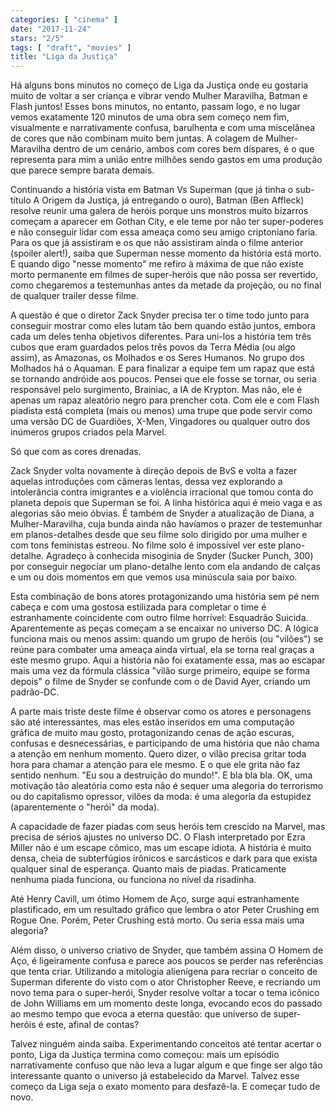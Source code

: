 ```yaml
---
categories: [ "cinema" ]
date: "2017-11-24"
stars: "2/5"
tags: [ "draft", "movies" ]
title: "Liga da Justiça"
---
```

Há alguns bons minutos no começo de Liga da Justiça onde eu gostaria
muito de voltar a ser criança e vibrar vendo Mulher Maravilha, Batman
e Flash juntos! Esses bons minutos, no entanto, passam logo, e no lugar
vemos exatamente 120 minutos de uma obra sem começo nem fim, visualmente
e narrativamente confusa, barulhenta e com uma miscelânea de cores que
não combinam muito bem juntas. A colagem de Mulher-Maravilha dentro de
um cenário, ambos com cores bem díspares, é o que representa para
mim a união entre milhões sendo gastos em uma produção que parece
sempre barata demais.

Continuando a história vista em Batman Vs Superman (que já tinha o
sub-título A Origem da Justiça, já entregando o ouro), Batman (Ben
Affleck) resolve reunir uma galera de heróis porque uns monstros muito
bizarros começam a aparecer em Gothan City, e ele teme por não ter
super-poderes e não conseguir lidar com essa ameaça como seu amigo
criptoniano faria. Para os que já assistiram e os que não assistiram
ainda o filme anterior (spoiler alert!), saiba que Superman nesse momento
da história está morto. E quando digo "nesse momento" me refiro à
máxima de que não existe morto permanente em filmes de super-heróis
que não possa ser revertido, como chegaremos a testemunhas antes da
metade da projeção, ou no final de qualquer trailer desse filme.

A questão é que o diretor Zack Snyder precisa ter o time todo junto
para conseguir mostrar como eles lutam tão bem quando estão juntos,
embora cada um deles tenha objetivos diferentes. Para uni-los a história
tem três cubos que eram guardados pelos três povos da Terra Média
(ou algo assim), as Amazonas, os Molhados e os Seres Humanos. No grupo
dos Molhados há o Aquaman. E para finalizar a equipe tem um rapaz que
está se tornando andróide aos poucos. Pensei que ele fosse se tornar,
ou seria responsável pelo surgimento, Brainiac, a IA de Krypton. Mas
não, ele é apenas um rapaz aleatório negro para prencher cota. Com
ele e com Flash piadista está completa (mais ou menos) uma trupe que
pode servir como uma versão DC de Guardiões, X-Men, Vingadores ou
qualquer outro dos inúmeros grupos criados pela Marvel.

Só que com as cores drenadas.

Zack Snyder volta novamente à direção depois de BvS e volta a fazer
aquelas introduções com câmeras lentas, dessa vez explorando a
intolerância contra imigrantes e a violência irracional que tomou
conta do planeta depois que Superman se foi. A linha histórica aqui
é meio vaga e as alegorias são meio óbvias. É também de Snyder
a atualização de Diana, a Mulher-Maravilha, cuja bunda ainda não
havíamos o prazer de testemunhar em planos-detalhes desde que seu filme
solo dirigido por uma mulher e com tons feministas estreou. No filme solo
é impossível ver este plano-detalhe. Agradeço à conhecida misoginia
de Snyder (Sucker Punch, 300) por conseguir negociar um plano-detalhe
lento com ela andando de calças e um ou dois momentos em que vemos usa
minúscula saia por baixo.

Esta combinação de bons atores protagonizando uma história sem
pé nem cabeça e com uma gostosa estilizada para completar o time
é estranhamente coincidente com outro filme horrível: Esquadrão
Suicida. Aparentemente as peças começam a se encaixar no universo
DC. A lógica funciona mais ou menos assim: quando um grupo de heróis
(ou "vilões") se reúne para combater uma ameaça ainda virtual,
ela se torna real graças a este mesmo grupo. Aqui a história não
foi exatamente essa, mas ao escapar mais uma vez da fórmula clássica
"vilão surge primeiro, equipe se forma depois" o filme de Snyder se
confunde com o de David Ayer, criando um padrão-DC.

A parte mais triste deste filme é observar como os atores e personagens
são até interessantes, mas eles estão inseridos em uma computação
gráfica de muito mau gosto, protagonizando cenas de ação escuras,
confusas e desnecessárias, e participando de uma história que não chama
a atenção em nenhum momento. Quero dizer, o vilão precisa gritar toda
hora para chamar a atenção para ele mesmo. E o que ele grita não faz
sentido nenhum. "Eu sou a destruição do mundo!". E bla bla bla. OK,
uma motivação tão aleatória como esta não é sequer uma alegoria do
terrorismo ou do capitalismo opressor, vilões da moda: é uma alegoria
da estupidez (aparentemente o "herói" da moda).

A capacidade de fazer piadas com seus heróis tem crescido na Marvel,
mas precisa de sérios ajustes no universo DC. O Flash interpretado
por Ezra Miller não é um escape cômico, mas um escape idiota. A
história é muito densa, cheia de subterfúgios irônicos e sarcásticos
e dark para que exista qualquer sinal de esperança. Quanto mais de
piadas. Praticamente nenhuma piada funciona, ou funciona no nível da
risadinha.

Até Henry Cavill, um ótimo Homem de Aço, surge aqui estranhamente
plastificado, em um resultado gráfico que lembra o ator Peter Crushing
em Rogue One. Porém, Peter Crushing está morto. Ou seria essa mais
uma alegoria?

Além disso, o universo criativo de Snyder, que também assina O Homem
de Aço, é ligeiramente confusa e parece aos poucos se perder nas
referências que tenta criar. Utilizando a mitologia alienígena para
recriar o conceito de Superman diferente do visto com o ator Christopher
Reeve, e recriando um novo tema para o super-herói, Snyder resolve voltar
a tocar o tema icônico de John Williams em um momento deste longa,
evocando ecos do passado ao mesmo tempo que evoca a eterna questão:
que universo de super-heróis é este, afinal de contas?

Talvez ninguém ainda saiba. Experimentando conceitos até tentar acertar
o ponto, Liga da Justiça termina como começou: mais um episódio
narrativamente confuso que não leva a lugar algum e que finge ser algo
tão interessante quanto o universo já estabelecido da Marvel. Talvez
esse começo da Liga seja o exato momento para desfazê-la. E começar
tudo de novo.
